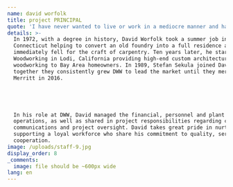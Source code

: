 ```yaml
---
name: david worfolk
title: project PRINCIPAL
quote: 'I have never wanted to live or work in a mediocre manner and have always sought to challenge myself to achieve the next level of quality, beauty and perfection.'
details: >-
  In 1972, with a degree in history, David Worfolk took a summer job in
  Connecticut helping to convert an old foundry into a full residence and
  immediately fell for the craft of carpentry. Ten years later, he started Design
  Woodworking in Lodi, California providing high-end custom architectural
  woodworking to Bay Area homeowners. In 1989, Stefan Sekula joined David and
  together they consistently grew DWW to lead the market until they merged with
  Merritt in 2016.





  In his role at DWW, David managed the financial, personnel and plant
  operations, as well as shared in project responsibilities regarding contracts,
  communications and project oversight. David takes great pride in nurturing and
  supporting a loyal workforce who share his commitment to quality, service and
  cooperation.
image: /uploads/staff-9.jpg
display_order: 8
_comments:
  image: file should be ~600px wide
lang: en
---
```



